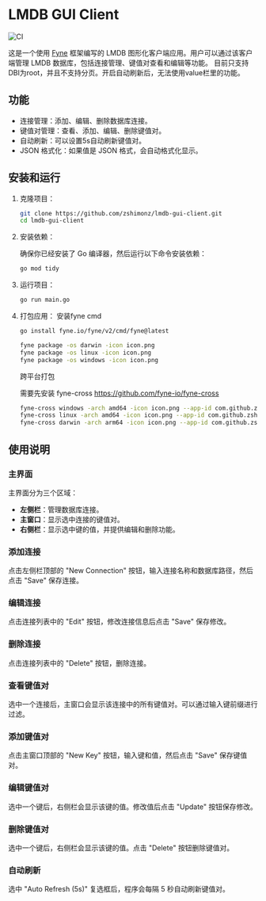 # LMDB GUI Client

![CI](https://github.com/zshimonz/lmdb-gui-client/actions/workflows/ci.yml/badge.svg)

这是一个使用 [Fyne](https://fyne.io/) 框架编写的 LMDB 图形化客户端应用。用户可以通过该客户端管理 LMDB
数据库，包括连接管理、键值对查看和编辑等功能。
目前只支持DBI为root，并且不支持分页。开启自动刷新后，无法使用value栏里的功能。

## 功能

- 连接管理：添加、编辑、删除数据库连接。
- 键值对管理：查看、添加、编辑、删除键值对。
- 自动刷新：可以设置5s自动刷新键值对。
- JSON 格式化：如果值是 JSON 格式，会自动格式化显示。

## 安装和运行

1. 克隆项目：

    ```bash
    git clone https://github.com/zshimonz/lmdb-gui-client.git
    cd lmdb-gui-client
    ```

2. 安装依赖：

   确保你已经安装了 Go 编译器，然后运行以下命令安装依赖：

    ```bash
    go mod tidy
    ```

3. 运行项目：

    ```bash
    go run main.go
    ```

4. 打包应用：
   安装fyne cmd
   ```bash
   go install fyne.io/fyne/v2/cmd/fyne@latest
   ```

    ```bash
    fyne package -os darwin -icon icon.png
    fyne package -os linux -icon icon.png
    fyne package -os windows -icon icon.png
    ```

   跨平台打包

   需要先安装
   fyne-cross https://github.com/fyne-io/fyne-cross

    ```bash
    fyne-cross windows -arch amd64 -icon icon.png --app-id com.github.zshimonz.lmdb-gui-client
    fyne-cross linux -arch amd64 -icon icon.png --app-id com.github.zshimonz.lmdb-gui-client
    fyne-cross darwin -arch arm64 -icon icon.png --app-id com.github.zshimonz.lmdb-gui-client
    ```

## 使用说明

### 主界面

主界面分为三个区域：

- **左侧栏**：管理数据库连接。
- **主窗口**：显示选中连接的键值对。
- **右侧栏**：显示选中键的值，并提供编辑和删除功能。

### 添加连接

点击左侧栏顶部的 "New Connection" 按钮，输入连接名称和数据库路径，然后点击 "Save" 保存连接。

### 编辑连接

点击连接列表中的 "Edit" 按钮，修改连接信息后点击 "Save" 保存修改。

### 删除连接

点击连接列表中的 "Delete" 按钮，删除连接。

### 查看键值对

选中一个连接后，主窗口会显示该连接中的所有键值对。可以通过输入键前缀进行过滤。

### 添加键值对

点击主窗口顶部的 "New Key" 按钮，输入键和值，然后点击 "Save" 保存键值对。

### 编辑键值对

选中一个键后，右侧栏会显示该键的值。修改值后点击 "Update" 按钮保存修改。

### 删除键值对

选中一个键后，右侧栏会显示该键的值。点击 "Delete" 按钮删除键值对。

### 自动刷新

选中 "Auto Refresh (5s)" 复选框后，程序会每隔 5 秒自动刷新键值对。

